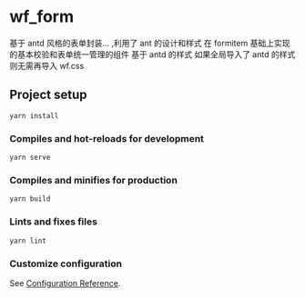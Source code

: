 # wf_form

基于 antd 风格的表单封装... ,利用了 ant 的设计和样式 在 formitem 基础上实现的基本校验和表单统一管理的组件
基于 antd 的样式 如果全局导入了 antd 的样式则无需再导入 wf.css

## Project setup

```
yarn install
```

### Compiles and hot-reloads for development

```
yarn serve
```

### Compiles and minifies for production

```
yarn build
```

### Lints and fixes files

```
yarn lint
```

### Customize configuration

See [Configuration Reference](https://cli.vuejs.org/config/).
